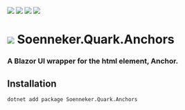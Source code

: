 ﻿[![](https://img.shields.io/nuget/v/soenneker.quark.anchors.svg?style=for-the-badge)](https://www.nuget.org/packages/soenneker.quark.anchors/)
[![](https://img.shields.io/github/actions/workflow/status/soenneker/soenneker.quark.anchors/publish-package.yml?style=for-the-badge)](https://github.com/soenneker/soenneker.quark.anchors/actions/workflows/publish-package.yml)
[![](https://img.shields.io/nuget/dt/soenneker.quark.anchors.svg?style=for-the-badge)](https://www.nuget.org/packages/soenneker.quark.anchors/)
[![](https://img.shields.io/badge/Demo-Live-blueviolet?style=for-the-badge&logo=github)](https://soenneker.github.io/soenneker.quark.anchors/)

# ![](https://user-images.githubusercontent.com/4441470/224455560-91ed3ee7-f510-4041-a8d2-3fc093025112.png) Soenneker.Quark.Anchors
### A Blazor UI wrapper for the html element, Anchor.

## Installation

```
dotnet add package Soenneker.Quark.Anchors
```
